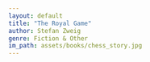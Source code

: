 ```yaml
---
layout: default
title: "The Royal Game"
author: Stefan Zweig
genre: Fiction & Other
im_path: assets/books/chess_story.jpg
---
```

